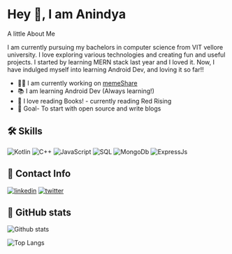 
# Hey 👋, I am Anindya 	

 A little About Me

I am currently pursuing my bachelors in computer science 
from VIT vellore university. I love exploring various technologies
and creating fun and useful projects. I started by learning MERN stack
last year and I loved it. Now, I have indulged myself into learning Android
Dev, and loving it so far!!

- 👨‍💻 I am currently working on [memeShare](https://github.com/anin-4/memeShare)
- 📚 I am learning Android Dev (Always learning!)
- 📘 I love reading Books! - currently reading Red Rising
- 🥅 Goal- To start with open source and write blogs



## 🛠 Skills
![Kotlin](https://img.shields.io/badge/Kotlin-0095D5?&style=for-the-badge&logo=kotlin&logoColor=white)
![C++](	https://img.shields.io/badge/C%2B%2B-00599C?style=for-the-badge&logo=c%2B%2B&logoColor=white)
![JavaScript](https://img.shields.io/badge/JavaScript-323330?style=for-the-badge&logo=javascript&logoColor=F7DF1E)
![SQL](https://img.shields.io/badge/MySQL-00000F?style=for-the-badge&logo=mysql&logoColor=white)
![MongoDb](https://img.shields.io/badge/MongoDB-4EA94B?style=for-the-badge&logo=mongodb&logoColor=white)
![ExpressJs](https://img.shields.io/badge/Express.js-000000?style=for-the-badge&logo=express&logoColor=white)






## 🔗 Contact Info
[![linkedin](https://img.shields.io/badge/linkedin-0A66C2?style=for-the-badge&logo=linkedin&logoColor=white)](https://www.linkedin.com/in/anindya-ray-2270611a2/)
[![twitter](https://img.shields.io/badge/twitter-1DA1F2?style=for-the-badge&logo=twitter&logoColor=white)](https://twitter.com/anindya_ray_)

## 	🌈 GitHub stats

![Github stats](https://github-readme-stats.vercel.app/api?username=anin-4)

![Top Langs](https://github-readme-stats.vercel.app/api/top-langs/?username=anin-4&langs_count=8&hide=HTML,CSS)


  
